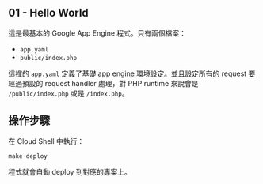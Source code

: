 ## 01 - Hello World
這是最基本的 Google App Engine 程式。只有兩個檔案：

- `app.yaml`
- `public/index.php`

這裡的 `app.yaml` 定義了基礎 app engine 環境設定。並且設定所有的 request 要經過預設的 request handler 處理，對 PHP runtime 來說會是 `/public/index.php` 或是 `/index.php`。


## 操作步驟

在 Cloud Shell 中執行：

```#!shell
make deploy
```

程式就會自動 deploy 到對應的專案上。
